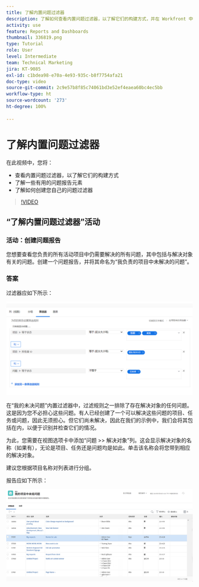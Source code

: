 ```yaml
---
title: 了解内置问题过滤器
description: 了解如何查看内置问题过滤器，以了解它们的构建方式，并在 Workfront 中创建您自己的问题过滤器。
activity: use
feature: Reports and Dashboards
thumbnail: 336819.png
type: Tutorial
role: User
level: Intermediate
team: Technical Marketing
jira: KT-9085
exl-id: c1bdea98-e70a-4e93-935c-b8f7754afa21
doc-type: video
source-git-commit: 2c9e57b8f85c74061bd3e52ef4eaea60bc4ec5bb
workflow-type: ht
source-wordcount: '273'
ht-degree: 100%

---
```


# 了解内置问题过滤器

在此视频中，您将：

* 查看内置问题过滤器，以了解它们的构建方式
* 了解一些有用的问题报告元素
* 了解如何创建您自己的问题过滤器

>[!VIDEO](https://video.tv.adobe.com/v/3412676/?quality=12&learn=on&captions=chi_hans)


## “了解内置问题过滤器”活动


### 活动：创建问题报告

您想要查看您负责的所有活动项目中仍需要解决的所有问题，其中包括与解决对象有关的问题。创建一个问题报告，并将其命名为“我负责的项目中未解决的问题”。

### 答案

过滤器应如下所示：

![创建问题过滤器的屏幕图像](assets/opening-built-in-issue-filters-1.png)

在“我的未决问题”内置过滤器中，过滤规则之一排除了存在解决对象的任何问题。这是因为您不必担心这些问题。有人已经创建了一个可以解决这些问题的项目、任务或问题，因此无须担心。但它们尚未解决，因此在我们的示例中，我们会将其包括在内，以便于识别并检查它们的情况。

为此，您需要在视图选项卡中添加“问题 >> 解决对象”列。这会显示解决对象的名称（如果有），无论是项目、任务还是问题均是如此。单击该名称会将您带到相应的解决对象。

建议您根据项目名称对列表进行分组。

报告应如下所示：

![问题报告的图像](assets/opening-built-in-issue-filters-2.png)
